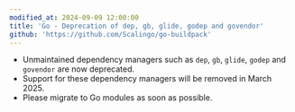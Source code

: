 ```yaml
---
modified_at: 2024-09-09 12:00:00
title: 'Go - Deprecation of dep, gb, glide, godep and govendor'
github: 'https://github.com/Scalingo/go-buildpack'
---
```


- Unmaintained dependency managers such as `dep`, `gb`, `glide`, `godep` and
  `govendor` are now deprecated.
- Support for these dependency managers will be removed in March 2025.
- Please migrate to Go modules as soon as possible.
